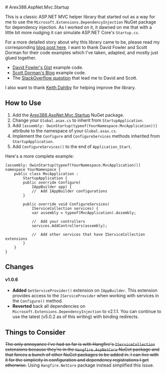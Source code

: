 ﻿﻿# Arex388.AspNet.Mvc.Startup

This is a classic ASP.NET MVC helper library that started out as a way for me to use the `Microsoft.Extensions.DependencyInjection` NuGet package for dependency injection. As I worked on it, it dawned on me that with a little bit more nudging it can simulate ASP.NET Core's `Startup.cs`.

For a more detailed story about why this library came to be, please read my corresponding [blog post here](https://arex388.com/blog/introducing-arex388-aspnet-mvc-startup-nuget-package-to-simulate-aspnet-cores-startupcs-in-classic-aspnet-mvc-applications). I want to thank David Fowler and Scott Dorman for their code examples which I've taken, adapted, and mostly just glued together.

- [David Fowler's Gist](https://gist.github.com/davidfowl/563a602936426a18f67cd77088574e61) example code.
- [Scott Dorman's Blog](https://scottdorman.blog/2016/03/17/integrating-asp-net-core-dependency-injection-in-mvc-4/) example code.
- The [StackOverflow question](https://stackoverflow.com/questions/43311099/how-to-create-dependency-injection-for-asp-net-mvc-5) that lead me to David and Scott.

I also want to thank [Keith Dahlby](https://github.com/dahlbyk) for helping improve the library.



## How to Use

1. Add the [Arex388.AspNet.Mvc.Startup](https://www.nuget.org/packages/Arex388.AspNet.Mvc.Startup/) NuGet package.
2. Change your `Global.asax.cs` to inherit from `StartupApplication`.
3. Add `[assembly: OwinStartup(typeof(YourNamespace.MvcApplication))]` attribute to the namespace of your `Global.asax.cs`.
4. Implement the `Configure` and `ConfigureServices` methods inherited from `StartupApplication`.
5. Add `ConfigureServices()` to the end of `Application_Start`.

Here's a more complete example:

```
[assembly: OwinStartup(typeof(YourNamespace.MvcApplication))]
namespace YourNamespace {
    public class MvcApplication :
        StartupApplication {
        public override Configure(
            IAppBuilder app) {
            //	Add IAppBuilder configurations
        }

        public override void ConfigureServices(
            IServiceCollection services) {
            var assembly = typeof(MvcApplication).Assembly;

            //	Add your controllers
            services.AddControllers(assembly);

            //	Add other services that have IServiceCollection extensions
        }
    }
}
```



## Changes

#### v1.0.6

- **Added** `GetServiceProvider()` extension on `IAppBuilder`. This extension provides access to the `IServiceProvider` when working with services in the `Configure()` method.
- **Reverted** back all dependencies on `Microsoft.Extensions.DependencyInjection` to v2.1.1. You can continue to use the latest (v5.0.2 as of this writing) with binding redirects.



## Things to Consider

~~The only annoyance I've had so far is with Hangfire's `IServiceCollection` extensions because they're in the `Hangfire.AspNetCore` NuGet package and that forces a bunch of other NuGet packages to be added in. I can live with it for the simplicity in configuration and dependency registrations I get otherwise.~~ Using `Hangfire.NetCore` package instead simplified this issue.